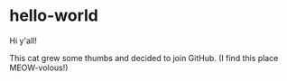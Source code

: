 # hello-world

Hi y'all!

This cat grew some thumbs and decided to join GitHub. (I find this place MEOW-volous!)
